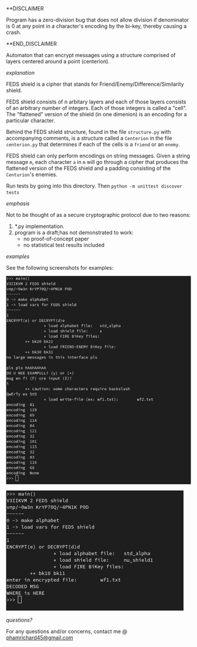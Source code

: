 **DISCLAIMER

Program has a zero-division bug that does not allow division if denominator is 0 at any point in a character's
encoding by the bi-key, thereby causing a crash.

**END_DISCLAIMER

Automaton that can encrypt messages using a structure comprised of layers
centered around a point (centerion).

*explanation*

FEDS shield is a cipher that stands for Friend/Enemy/Difference/Similarity shield.

FEDS shield consists of n arbitary layers and 
each of those layers consists of an arbitrary 
number of integers. Each of those integers is 
called a "cell". The "flattened" version of
the shield (in one dimenion) is an encoding for a
particular character. 

Behind the FEDS shield structure, found in the file `structure.py` with 
accompanying comments, is a structure called a `Centerion` in the file 
`centerion.py` that determines if each of the cells is a `friend` or an 
`enemy`.

FEDS shield can only perform encodings on string messages. Given a string message `m`, each character `a` in `m` will go through a cipher that produces the flattened version of the FEDS shield and a padding consisting of the `Centurion`'s enemies.

Run tests by going into this directory. Then 
`python -m unittest discover tests`

*emphasis*

Not to be thought of as a secure cryptographic
protocol due to two reasons: 

1) *.py implementation.
2) program is a draft;has not demonstrated to 
   work: 
    - no proof-of-concept paper
    - no statistical test results included

*examples*

See the following screenshots for examples: 

![Encryption example](data/encryption_example.png "Encryption example")

![Decryption example](data/decryption_example.png "Decryption example")

*questions?*

For any questions and/or concerns, contact me @ 
phamrichard45@gmail.com

